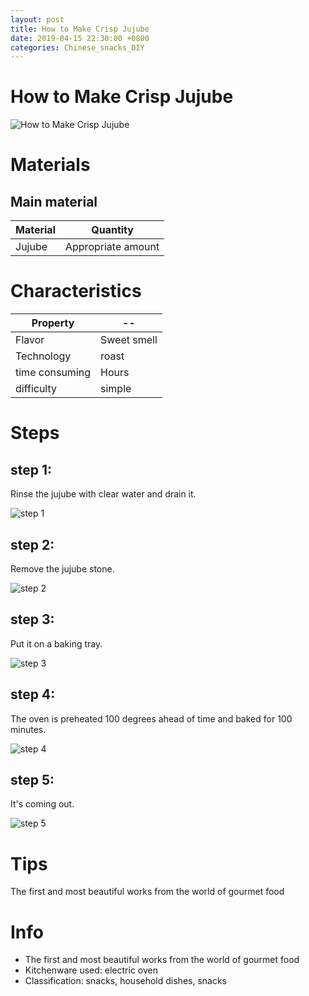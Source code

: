 ```yaml
---
layout: post
title: How to Make Crisp Jujube
date: 2019-04-15 22:30:00 +0800
categories: Chinese_snacks_DIY
---
```


# How to Make Crisp Jujube

![How to Make Crisp Jujube]({{site.baseurl}}/img/433213/433213.jpg)

# Materials


## Main material

Material|Quantity
--|--
Jujube|Appropriate amount

# Characteristics

Property|--
--|--
Flavor|Sweet smell
Technology|roast
time consuming|Hours
difficulty|simple

# Steps

## step 1:

Rinse the jujube with clear water and drain it.

![step 1]({{site.baseurl}}/img/433213/1.jpg)

## step 2:

Remove the jujube stone.

![step 2]({{site.baseurl}}/img/433213/2.jpg)

## step 3:

Put it on a baking tray.

![step 3]({{site.baseurl}}/img/433213/3.jpg)

## step 4:

The oven is preheated 100 degrees ahead of time and baked for 100 minutes.

![step 4]({{site.baseurl}}/img/433213/4.jpg)

## step 5:

It's coming out.

![step 5]({{site.baseurl}}/img/433213/5.jpg)

# Tips

The first and most beautiful works from the world of gourmet food

# Info

- The first and most beautiful works from the world of gourmet food
- Kitchenware used: electric oven
- Classification: snacks, household dishes, snacks